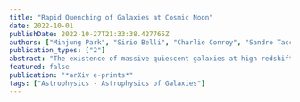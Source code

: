 ```yaml
---
title: "Rapid Quenching of Galaxies at Cosmic Noon"
date: 2022-10-01
publishDate: 2022-10-27T21:33:38.427765Z
authors: ["Minjung Park", "Sirio Belli", "Charlie Conroy", "Sandro Tacchella", "Joel Leja", "Sam E. Cutler", "Benjamin D. Johnson", "Erica J. Nelson", "Razieh Emami"]
publication_types: ["2"]
abstract: "The existence of massive quiescent galaxies at high redshift seems to require rapid quenching, but it is unclear whether all quiescent galaxies have gone through this phase and what physical mechanisms are involved. To study rapid quenching, we use rest- frame colors to select 12 young quiescent galaxies at $z ∼ 1.5$. From spectral energy distribution fitting, we find that they all experienced intense starbursts prior to rapid quenching. We confirm this with deep Magellan/FIRE spectroscopic observations for a subset of seven galaxies. Broad emission lines are detected for two galaxies and are most likely caused by AGN activity. The other five galaxies do not show any emission features, suggesting that gas has already been removed or depleted. Most of the rapidly quenched galaxies are more compact than normal quiescent galaxies, providing evidence for a central starburst in the recent past. We estimate an average transition time of $300,m̊ Myr$ for the rapid quenching phase. Approximately $4%$ of quiescent galaxies at $z=1.5$ have gone through rapid quenching; this fraction increases to $23%$ at $z=2.2$. We identify analogs in the TNG100 simulation and find that rapid quenching for these galaxies is driven by AGN, and for half of the cases, gas-rich major mergers seem to trigger the starburst. We conclude that these massive quiescent galaxies are not just rapidly quenched but also rapidly formed through a major starburst. We speculate that mergers drive gas inflow towards the central regions and grow supermassive black holes, leading to rapid quenching by AGN feedback."
featured: false
publication: "*arXiv e-prints*"
tags: ["Astrophysics - Astrophysics of Galaxies"]
---
```


